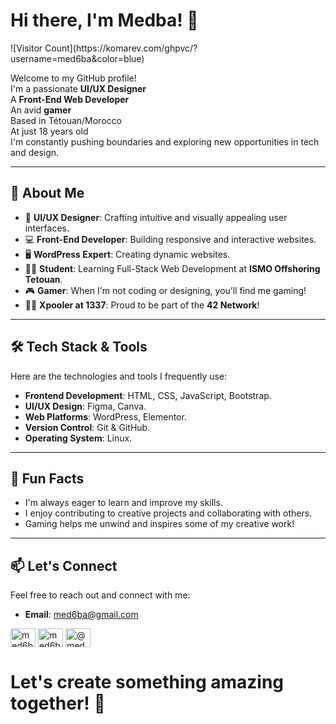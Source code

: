 <h1>Hi there, I'm Medba! 👋</h1> ![Visitor Count](https://komarev.com/ghpvc/?username=med6ba&color=blue)

Welcome to my GitHub profile!
<br>
I'm a passionate **UI/UX Designer**
<br>
A **Front-End Web Developer**
<br>
An avid **gamer**
<br>
Based in Tétouan/Morocco
<br>
At just 18 years old
<br>
I'm constantly pushing boundaries and exploring new opportunities in tech and design.

---

## 🚀 About Me

- 🎨 **UI/UX Designer**: Crafting intuitive and visually appealing user interfaces.
- 💻 **Front-End Developer**: Building responsive and interactive websites.
- 🖥️ **WordPress Expert**: Creating dynamic websites.
- 🧑‍🎓 **Student**: Learning Full-Stack Web Development at **ISMO Offshoring Tetouan**.
- 🎮 **Gamer**: When I'm not coding or designing, you’ll find me gaming!
- 🧑‍💻 **Xpooler at 1337**: Proud to be part of the **42 Network**!

---

## 🛠️ Tech Stack & Tools

Here are the technologies and tools I frequently use:

- **Frontend Development**: HTML, CSS, JavaScript, Bootstrap.
- **UI/UX Design**: Figma, Canva.
- **Web Platforms**: WordPress, Elementor.
- **Version Control**: Git & GitHub.
- **Operating System**: Linux.

---

## 🌟 Fun Facts

- I'm always eager to learn and improve my skills.
- I enjoy contributing to creative projects and collaborating with others.
- Gaming helps me unwind and inspires some of my creative work!

---

## 📫 Let's Connect

Feel free to reach out and connect with me:

- **Email**: <a href="mailto:med6ba@gmail.com">med6ba@gmail.com</a>
<p align="left">
<a href="https://instagram.com/med6ba" target="blank"><img align="center" src="https://raw.githubusercontent.com/rahuldkjain/github-profile-readme-generator/master/src/images/icons/Social/instagram.svg" alt="med6ba" height="30" width="40" /></a>
<a href="https://twitter.com/med6ba" target="blank"><img align="center" src="https://raw.githubusercontent.com/rahuldkjain/github-profile-readme-generator/master/src/images/icons/Social/twitter.svg" alt="med6ba" height="30" width="40" /></a>
<a href="https://www.youtube.com/@med6ba" target="blank"><img align="center" src="https://raw.githubusercontent.com/rahuldkjain/github-profile-readme-generator/master/src/images/icons/Social/youtube.svg" alt="@med6ba" height="30" width="40" /></a>
</p>

<h1>Let's create something amazing together! 🚀</h1>
